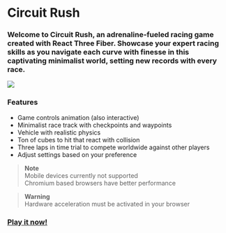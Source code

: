 # Circuit Rush

### Welcome to Circuit Rush, an adrenaline-fueled racing game created with React Three Fiber. Showcase your expert racing skills as you navigate each curve with finesse in this captivating minimalist world, setting new records with every race.
![](https://github.com/iaruso/circuit-rush/blob/main/circuit-rush/public/github-cover.jpg)

### Features
- Game controls animation (also interactive)
- Minimalist race track with checkpoints and waypoints
- Vehicle with realistic physics
- Ton of cubes to hit that react with collision
- Three laps in time trial to compete worldwide against other players
- Adjust settings based on your preference

> __Note__  
> Mobile devices currently not supported       
> Chromium based browsers have better performance

> __Warning__  
> Hardware acceleration must be activated in your browser

### [Play it now!](https://circuit-rush.com/)
